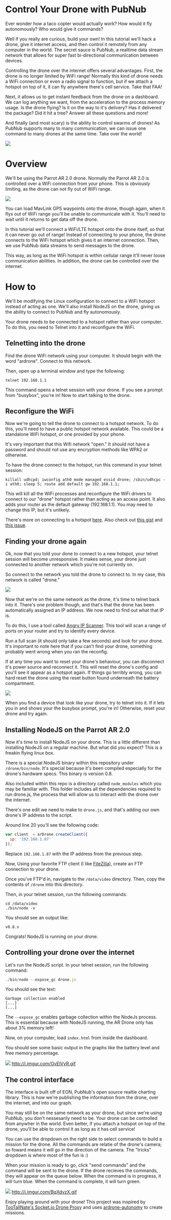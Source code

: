 # Control Your Drone with PubNub

Ever wonder how a taco copter would actually work? How would it fly autonomously? Who would give it commands? 

Well if you really are curious, build your own! In this tutorial we'll hack a drone, give it internet access, and then control it remotely from any computer in the world. The secret sauce is PubNub, a realtime data stream network that allows for super fast bi-directional communication between devices.

Controlling the drone over the internet offers several advantages. First, the drone is no longer limited by WiFi range! Normally this kind of drone needs a WiFi connection or even a radio signal to function, but if we attach a hotspot on top of it, it can fly anywhere there's cell service. Take that FAA!

Next, it allows us to get instant feedback from the drone on a dashboard. We can log anything we want, from the acceleration to the process memory usage. Is the drone flying? Is it on the way to it's delivery? Has it delivered the package? Did it hit a tree? Answer all these questions and more!

And finally (and most scary) is the ability to control swarms of drones! As PubNub supports many to many communication, we can issue one command to many drones at the same time. Take over the world!

![](http://www.takepart.com/sites/default/files/styles/landscape_main_image/public/tacocopter.jpg)

# Overview

We'll be using the Parrot AR 2.0 drone. Normally the Parrot AR 2.0 is controlled over a WiFi connection from your phone. This is obviously limiting, as the drone can not fly out of WiFi range.

![](http://ecx.images-amazon.com/images/I/81RNYV29HCL._SL1500_.jpg)

You can load MavLink GPS waypoints onto the drone, though again, when it flys out of WiFi range you'll be unable to communicate with it. You'll need to wait until it returns to get data off the drone.

In this tutorial we'll connect a WiFi/LTE hotspot onto the drone itself, so that it can never go out of range! Instead of connecting to your phone, the drone connects to the WiFi hotspot which gives it an internet connection. Then, we use PubNub data streams to send messages to the drone.

This way, as long as the WiFi hotspot is within cellular range it'll never loose communication abilities. In addition, the drone can be controlled over the internet.

# How to

We'll be modifying the Linux configuration to connect to a WiFi hotspot instead of acting as one. We'll also install NodeJS on the drone, giving us the ability to connect to PubNub and fly autonomously.

Your drone needs to be connected to a hotspot rather than your computer. To do this, you need to Telnet into it and reconfigure the WiFi.

## Telnetting into the drone

Find the drone WiFi network using your computer. It should begin with the word "ardrone". Connect to this network.

Then, open up a terminal window and type the following:

```
telnet 192.168.1.1
```

This command opens a telnet session with your drone. If you see a prompt from "busybox", you're in! Now to start talking to the drone.

## Reconfigure the WiFi

Now we're going to tell the drone to connect to a hotspot network. To do this, you'll need to have a public hotspot network available. This could be a standalone WiFi hotspot, or one provided by your phone. 

It's very important that this Wifi network "open." It should not have a password and should not use any encryption methods like WPA2 or otherwise.

To have the drone connect to the hotspot, run this command in your telnet session:

```
killall udhcpd; iwconfig ath0 mode managed essid drone; /sbin/udhcpc -i ath0; sleep 5; route add default gw 192.168.1.1;
```

This will kill all the WiFi processes and reconfigure the WiFi drivers to connect to our "drone" hotspot rather than acting as an access point. It also adds your router as the default gateway (192.168.1.1). You may need to change this IP, but it's unlikely.

There's more on connecting to a hotspot [here](http://www.nodecopter.com/hack#connect-to-access-point). Also check out [this gist](https://gist.github.com/karlwestin/4051467) and [this issue](https://github.com/daraosn/ardrone-wpa2/issues/1).

## Finding your drone again

Ok, now that you told your done to connect to a new hotspot, your telnet session will become unresponsive. It makes sense, your drone just connected to another network which you're not currently on.

So connect to the network you told the drone to connect to. In my case, this network is called "drone."

![](http://i.imgur.com/anfk2sZ.png)

Now that we're on the same network as the drone, it's time to telnet back into it. There's one problem though, and that's that the drone has been automatically assigned an IP address. We now need to find out what that IP is.

To do this, I use a tool called [Angry IP Scanner](http://angryip.org/). This tool will scan a range of ports on your router and try to identify every device.

Run a full scan (it should only take a few seconds) and look for your drone. It's important to note here that if you can't find your drone, something probably went wrong when you ran the reconfig. 

If at any time you want to reset your drone's behaviour, you can disconnect it's power source and reconnect it. This will reset the drone's config and you'll see it appear as a hotspot again. If things go terribly wrong, you can hard reset the drone using the reset button found underneath the battery compartment.

![](http://i.imgur.com/q71H0eA.png)

When you find a device that look like your drone, try to telnet into it. If it lets you in and shows your the busybox prompt, you're in! Otherwise, reset your drone and try again.

## Installing NodeJS on the Parrot AR 2.0

Now it's time to install NodeJS on your drone. This is a little different than installing NodeJS on a regular machine. But what did you expect? This is a freakin flying linux box.

There is a special NodeJS binary within this repository under ```/drone/bin/node```. It's special because it's been compiled especially for the drone's hardware specs. This binary is version 0.8.

Also included within this repo is a directory called ```node_modules``` which you may be familiar with. This folder includes all the dependencies required to run drone.js, the process that will allow us to interact with the drone over the internet.

There's one edit we need to make to ```drone.js```, and that's adding our own drone's IP address to the script.

Around line 20 you'll see the following code:

```js
var client  = arDrone.createClient({
  ip: '192.168.1.87'
});
```

Replace ```192.168.1.87``` with the IP address from the previous step.

Now, Using your favorite FTP client (I like [FileZilla](https://filezilla-project.org/)), create an FTP connection to your drone.

Once you've FTP'd in, navigate to the ```/data/video``` directory. Then, copy the contents of ```/drone``` into this directory.

Then, in your telnet session, run the following commands:

```
cd /data/video
./bin/node -v
```

You should see an output like:

```
v0.8.x
```

Congrats! NodeJS is running on your drone.

## Controlling your drone over the internet

Let's run the NodeJS script. In your telnet session, run the following command:

```js
./bin/node --expose_gc drone.js
```

You should see the text:

```
Garbage collection enabled
[...]
[...]
```

The ```--expose_gc``` enables garbage collection within the NodeJs process. This is essential because with NodeJS running, the AR Drone only has about 3% memory left!

Now, on your computer, load ```index.html``` from inside the dashboard.

You should see some basic output in the graphs like the battery level and free memory percentage.

![](http://i.imgur.com/GvElVyR.gif)
http://i.imgur.com/GvElVyR.gif

## The control interface

The interface is built off of EON, PubNub's open source realtie charting library. This is how we're publishing the information from the drone, over the internet, and into our graph.

You may still be on the same network as your drone, but since we're using PubNub, you don't nessesarily need to be. Your drone can be controlled from anywher in the world. Even better, if you attach a hotspot on top of the drone, you'll be able to control it as long as it has cell service!

You can use the dropdown on the right side to select commands to build a mission for the drone. All the commands are relatie of the drone's camera; so foward means it will go in the direction of the camera. The "tricks" dropdown is where most of the fun is :)

When your mission is ready to go, click "send commands" and the command will be sent to the drone. If the drone recieves the commands, they will appear on the queue below. When the command is in progress, it will turn blue. When the command is complete, it will turn green. 

![](http://i.imgur.com/BqXdvzX.gif)
http://i.imgur.com/BqXdvzX.gif

Enjoy playing around with your drone! This project was inspired by [TooTallNate's Socket.io Drone Proxy](https://github.com/TooTallNate/ar-drone-socket.io-proxy) and uses [ardrone-autonomy](https://github.com/eschnou/ardrone-autonomy) to create missions.
